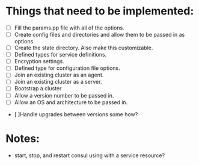 # Things that need to be implemented:

- [ ] Fill the params.pp file with all of the options.
- [ ] Create config files and directories and allow them to be passed in as options.
- [ ] Create the state directory. Also make this customizable.
- [ ] Defined types for service definitions.
- [ ] Encryption settings.
- [ ] Defined type for configuration file options.
- [ ] Join an existing cluster as an agent.
- [ ] Join an existing cluster as a server.
- [ ] Bootstrap a cluster
- [ ] Allow a version number to be passed in.
- [ ] Allow an OS and architecture to be passed in.
- [ ]Handle upgrades between versions some how?

# Notes:
  * start, stop, and restart consul using with a service resource?
